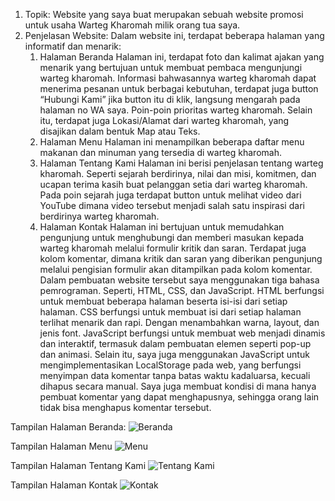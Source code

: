 1. Topik: Website yang saya buat merupakan sebuah website promosi untuk usaha Warteg Kharomah milik orang tua saya.
2. Penjelasan Website:
   Dalam website ini, terdapat beberapa halaman yang informatif dan menarik:
   1. Halaman Beranda
      Halaman ini, terdapat foto dan kalimat ajakan yang menarik yang bertujuan untuk membuat pembaca mengunjungi warteg kharomah. Informasi bahwasannya warteg kharomah dapat menerima pesanan untuk berbagai kebutuhan, terdapat juga button “Hubungi Kami” jika button itu di klik, langsung mengarah pada halaman no WA saya. Poin-poin prioritas warteg kharomah. Selain itu, terdapat juga Lokasi/Alamat dari warteg kharomah, yang disajikan dalam bentuk Map atau Teks.
   2. Halaman Menu
      Halaman ini menampilkan beberapa daftar menu makanan dan minuman yang tersedia di warteg kharomah.
   3. Halaman Tentang Kami
      Halaman ini berisi penjelasan tentang warteg kharomah. Seperti sejarah berdirinya, nilai dan misi, komitmen, dan ucapan terima kasih buat pelanggan setia dari warteg kharomah. Pada poin sejarah juga terdapat button untuk melihat video dari YouTube dimana video tersebut menjadi salah satu inspirasi dari berdirinya warteg kharomah.
   4. Halaman Kontak
      Halaman ini bertujuan untuk memudahkan pengunjung untuk menghubungi dan memberi masukan kepada warteg kharomah melalui formulir kritik dan saran. Terdapat juga kolom komentar, dimana kritik dan saran yang diberikan pengunjung melalui pengisian formulir akan ditampilkan pada kolom komentar.
   Dalam pembuatan website tersebut saya menggunakan tiga bahasa pemrograman. Seperti, HTML, CSS, dan JavaScript. HTML berfungsi untuk membuat beberapa halaman beserta isi-isi dari setiap halaman. CSS berfungsi untuk membuat isi dari setiap halaman terlihat menarik dan rapi. Dengan menambahkan warna, layout, dan jenis font. JavaScript berfungsi untuk membuat web menjadi dinamis dan interaktif, termasuk dalam pembuatan elemen seperti pop-up dan animasi. Selain itu, saya juga menggunakan JavaScript untuk mengimplementasikan LocalStorage pada web, yang berfungsi menyimpan data komentar tanpa batas waktu kadaluarsa, kecuali dihapus secara manual. Saya juga membuat kondisi di mana hanya pembuat komentar yang dapat menghapusnya, sehingga orang lain tidak bisa menghapus komentar tersebut.

Tampilan Halaman Beranda:
![Beranda](https://github.com/user-attachments/assets/d66612d6-78e1-4e2b-a63a-4efe75b9710f)

Tampilan Halaman Menu
![Menu](https://github.com/user-attachments/assets/7daaddd5-bb0c-463c-80b5-4d929e58d41a)

Tampilan Halaman Tentang Kami
![Tentang Kami](https://github.com/user-attachments/assets/ef9484d5-2fe9-4649-bb60-6bfa05ed43a6)

Tampilan Halaman Kontak
![Kontak](https://github.com/user-attachments/assets/5e2067f4-34d0-4859-b514-e1eb7dee96e2)
